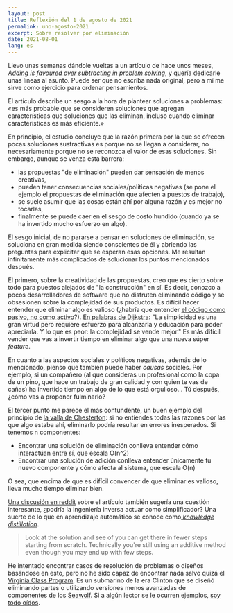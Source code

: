 ```yaml
---
layout: post
title: Reflexión del 1 de agosto de 2021
permalink: uno-agosto-2021
excerpt: Sobre resolver por eliminación
date: 2021-08-01
lang: es
---
```


Llevo unas semanas dándole vueltas a un artículo de hace unos meses, [*Adding is favoured over subtracting in problem solving*](https://www.nature.com/articles/d41586-021-00592-0), y quería dedicarle unas líneas al asunto. Puede ser que no escriba nada original, pero a mí me sirve como ejercicio para ordenar pensamientos.

El artículo describe un sesgo a la hora de plantear soluciones a problemas: «es más probable que se consideren soluciones que agregan características que soluciones que las eliminan, incluso cuando eliminar características es más eficiente.»

En principio, el estudio concluye que la razón primera por la que se ofrecen pocas soluciones sustractivas es porque no se llegan a considerar, no necesariamente porque no se reconozca el valor de esas soluciones. Sin embargo, aunque se venza esta barrera:

- las propuestas "de eliminación" pueden dar sensación de menos creativas,
- pueden tener consecuencias sociales/políticas negativas (se pone el ejemplo el propuestas de eliminación que afecten a puestos de trabajo), 
- se suele asumir que las cosas están ahí por alguna razón y es mejor no tocarlas, 
- finalmente se puede caer en el sesgo de costo hundido (cuando ya se ha invertido mucho esfuerzo en algo).

El sesgo inicial, de no pararse a pensar en soluciones de eliminación, se soluciona en gran medida siendo conscientes de él y abriendo las preguntas para explicitar que se esperan esas opciones. Me resultan infinitamente más complicados de solucionar los puntos mencionados después.

El primero, sobre la creatividad de las propuestas, creo que es cierto sobre todo para puestos alejados de "la construcción" en sí. Es decir, conozco a pocos desarrolladores de software que no disfruten eliminando código y se obsesionen sobre la complejidad de sus productos. Es difícil hacer entender que eliminar algo es valioso (¿habría que entender [el código como pasivo, no como activo](https://saintgimp.org/2009/03/11/source-code-is-a-liability-not-an-asset/)?). [En palabras de Dijkstra](https://twitter.com/eferro/status/1419725773187993603): "La simplicidad es una gran virtud pero requiere esfuerzo para alcanzarla y educación para poder apreciarla. Y lo que es peor: la complejidad se vende mejor." Es más difícil vender que vas a invertir tiempo en eliminar algo que una nueva súper _feature_.

En cuanto a las aspectos sociales y políticos negativas, además de lo mencionado, pienso que también puede haber _causas_ sociales. Por ejemplo, si un compañero (al que consideras un profesional como la copa de un pino, que hace un trabajo de gran calidad y con quien te vas de cañas) ha invertido tiempo en algo de lo que está orgulloso... Tú después, ¿cómo vas a proponer fulminarlo?

El tercer punto me parece el más contundente, un buen ejemplo del principio de [la valla de Chesterton](https://fs.blog/2020/03/chestertons-fence/): si no entiendes todas las razones por las que algo estaba ahí, eliminarlo podría resultar en errores inesperados. Si tenemos n componentes:

- Encontrar una solución de eliminación conlleva entender cómo interactúan entre sí, que escala O(n^2)
- Encontrar una solución de adición conlleva entender únicamente tu nuevo componente y cómo afecta al sistema, que escala O(n)

O sea, que encima de que es difícil convencer de que eliminar es valioso, lleva mucho tiempo eliminar bien.

[Una discusión en reddit](https://www.reddit.com/r/engineering/comments/mt8u5i/adding_is_favoured_over_subtracting_in_problem/guyk4z3/?context=3) sobre el artículo también sugería una cuestión interesante, ¿podría la ingeniería inversa actuar como simplificador?  Una suerte de lo que en aprendizaje automático se conoce como[ _knowledge distillation_](https://en.wikipedia.org/wiki/Knowledge_distillation).

> Look at the solution and see of you can get there in fewer steps starting from scratch. Technically you're still using an additive method even though you may end up with few steps. 

He intentado encontrar casos de resolución de problemas o diseños basándose en esto, pero no he sido capaz de encontrar nada salvo quizá el [Virginia Class Program](https://en.wikipedia.org/wiki/Virginia-class_submarine). Es un submarino de la era Clinton que se diseñó eliminando partes o utilizando versiones menos avanzadas de componentes de los [Seawolf](https://en.wikipedia.org/wiki/Seawolf-class_submarine). Si a algún lector se le ocurren ejemplos, [soy todo oídos](https://twitter.com/raquelbars).